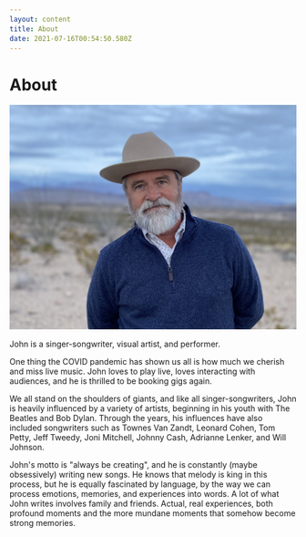 ```yaml
---
layout: content
title: About
date: 2021-07-16T00:54:50.580Z
---
```

# About

![john](../../images/uploads/img_8939-copy.jpg "JohnBigBend")

John is a singer-songwriter, visual artist, and performer.

One thing the COVID pandemic has shown us all is how much we cherish and miss live music. John loves to play live, loves interacting with audiences, and he is thrilled to be booking gigs again.

We all stand on the shoulders of giants, and like all singer-songwriters, John is heavily influenced by a variety of artists, beginning in his youth with The Beatles and Bob Dylan. Through the years, his influences have also included songwriters such as Townes Van Zandt, Leonard Cohen, Tom Petty, Jeff Tweedy, Joni Mitchell, Johnny Cash, Adrianne Lenker, and Will Johnson.

John's motto is "always be creating", and he is constantly (maybe obsessively) writing new songs. He knows that melody is king in this process, but he is equally fascinated by language, by the way we can process emotions, memories, and experiences into words. A lot of what John writes involves family and friends. Actual, real experiences, both profound moments and the more mundane moments that somehow become strong memories.